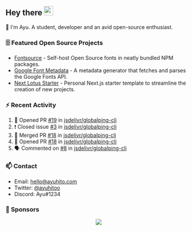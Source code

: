 ## Hey there <img src="https://media.giphy.com/media/hvRJCLFzcasrR4ia7z/giphy.gif" width="25" height="25">

📝 I'm Ayu. A student, developer and an avid open-source enthusiast.

### 🗄 Featured Open Source Projects

- [Fontsource](https://github.com/fontsource/fontsource) - Self-host Open Source fonts in neatly bundled NPM packages.
- [Google Font Metadata](https://github.com/fontsource/google-font-metadata) - A metadata generator that fetches and parses the Google Fonts API.
- [Next Lotus Starter](https://github.com/DecliningLotus/next-lotus-starter) - Personal Next.js starter template to streamline the creation of new projects.

### ⚡ Recent Activity

<!--START_SECTION:activity-->

1. 💪 Opened PR [#19](https://github.com/jsdelivr/globalping-cli/pull/19) in [jsdelivr/globalping-cli](https://github.com/jsdelivr/globalping-cli)
2. ❗️ Closed issue [#3](https://github.com/jsdelivr/globalping-cli/issues/3) in [jsdelivr/globalping-cli](https://github.com/jsdelivr/globalping-cli)
3. 🎉 Merged PR [#18](https://github.com/jsdelivr/globalping-cli/pull/18) in [jsdelivr/globalping-cli](https://github.com/jsdelivr/globalping-cli)
4. 💪 Opened PR [#18](https://github.com/jsdelivr/globalping-cli/pull/18) in [jsdelivr/globalping-cli](https://github.com/jsdelivr/globalping-cli)
5. 🗣 Commented on [#8](https://github.com/jsdelivr/globalping-cli/issues/8) in [jsdelivr/globalping-cli](https://github.com/jsdelivr/globalping-cli)
<!--END_SECTION:activity-->

### 📫 Contact

- Email: hello@ayuhito.com
- Twitter: [@ayuhitoo](https://twitter.com/ayuhitoo)
- Discord: Ayu#1234


### :sparkling_heart: Sponsors

<p align="center">
  <a href="https://cdn.jsdelivr.net/gh/ayuhito/ayuhito/sponsors.svg">
    <img src='https://cdn.jsdelivr.net/gh/ayuhito/ayuhito/sponsors.svg'/>
  </a>
</p>